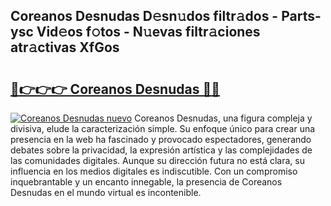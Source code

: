 ## Coreanos Desnudas D𝚎sn𝚞dos filtr𝚊dos - Parts-ysc Vid𝚎os f𝚘tos - N𝚞evas filtr𝚊ciones atr𝚊ctivas XfGos

# <h2><a href="http://mb3k80t.tromn.icu/?c=Coreanos+Desnudas">🔗👉👉👉 Coreanos Desnudas 🔗🔗</a></h2>

[![Coreanos Desnudas nuevo](https://i.imgur.com/pEAQMta.gif)](http://mb3k80t.tromn.icu/?c=Coreanos+Desnudas)
Coreanos Desnudas, una figura compleja y divisiva, elude la caracterización simple. Su enfoque único para crear una presencia en la web ha fascinado y provocado espectadores, generando debates sobre la privacidad, la expresión artística y las complejidades de las comunidades digitales. Aunque su dirección futura no está clara, su influencia en los medios digitales es indiscutible. Con un compromiso inquebrantable y un encanto innegable, la presencia de Coreanos Desnudas en el mundo virtual es incontenible.
